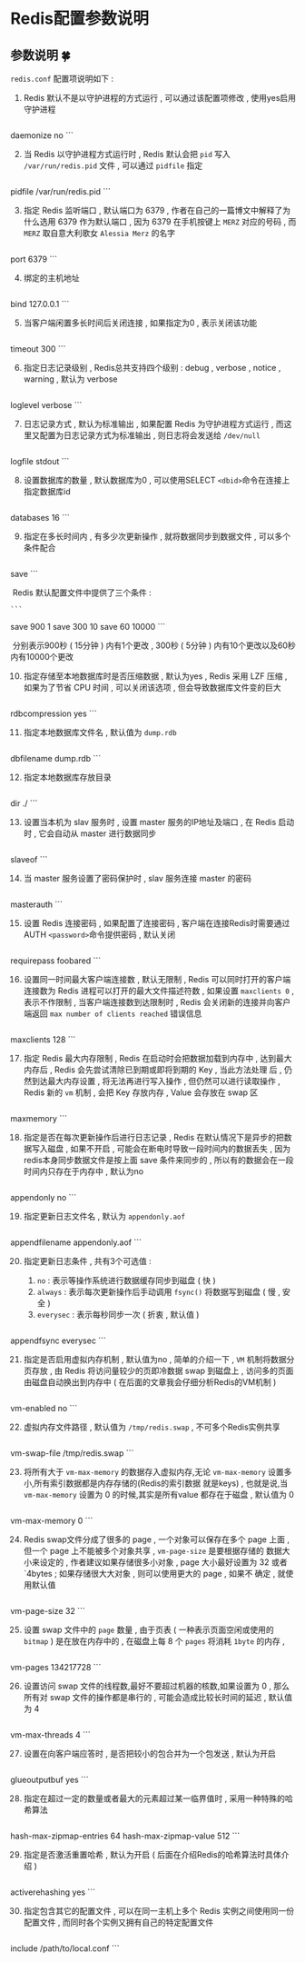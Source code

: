 # Redis配置参数说明

## 参数说明  🍀

`redis.conf`  配置项说明如下 : 

1. Redis 默认不是以守护进程的方式运行 , 可以通过该配置项修改 , 使用yes启用守护进程

    ```
daemonize no
    ```

2. 当 Redis 以守护进程方式运行时 , Redis 默认会把 `pid` 写入 `/var/run/redis.pid` 文件 , 可以通过 `pidfile` 指定

    ```
pidfile /var/run/redis.pid
    ```

3. 指定 Redis 监听端口 , 默认端口为 6379 , 作者在自己的一篇博文中解释了为什么选用 6379 作为默认端口 , 因为 6379 在手机按键上 `MERZ` 对应的号码 , 而 `MERZ` 取自意大利歌女 `Alessia Merz` 的名字

    ```
port 6379
    ```

4. 绑定的主机地址

    ```
bind 127.0.0.1
    ```

5. 当客户端闲置多长时间后关闭连接 , 如果指定为0 , 表示关闭该功能

    ```
timeout 300
    ```

6. 指定日志记录级别 , Redis总共支持四个级别 : debug , verbose , notice , warning , 默认为 verbose

    ```
loglevel verbose
    ```

7. 日志记录方式 , 默认为标准输出 , 如果配置 Redis 为守护进程方式运行 , 而这里又配置为日志记录方式为标准输出 , 则日志将会发送给 `/dev/null`

    ```
logfile stdout
    ```

8. 设置数据库的数量 , 默认数据库为0 , 可以使用SELECT `<dbid>`命令在连接上指定数据库id

    ```
databases 16
    ```

9. 指定在多长时间内 , 有多少次更新操作 , 就将数据同步到数据文件 , 可以多个条件配合

    ```
save <seconds> <changes>
    ```

​    Redis 默认配置文件中提供了三个条件 : 

    ```
save 900 1
save 300 10
save 60 10000
    ```

​    分别表示900秒 ( 15分钟 ) 内有1个更改 , 300秒 ( 5分钟 ) 内有10个更改以及60秒内有10000个更改

10. 指定存储至本地数据库时是否压缩数据 , 默认为yes , Redis 采用 LZF 压缩 , 如果为了节省 CPU 时间 , 可以关闭该选项 , 但会导致数据库文件变的巨大

    ```
rdbcompression yes
    ```

11. 指定本地数据库文件名 , 默认值为 `dump.rdb`

    ```
dbfilename dump.rdb
    ```

12. 指定本地数据库存放目录

    ```
dir ./
    ```

13. 设置当本机为 slav 服务时 , 设置 master 服务的IP地址及端口 , 在 Redis 启动时 , 它会自动从 master 进行数据同步

    ```
slaveof <masterip> <masterport>
    ```

14. 当 master 服务设置了密码保护时 , slav 服务连接 master 的密码

    ```
masterauth <master-password>
    ```

15. 设置 Redis 连接密码 , 如果配置了连接密码 , 客户端在连接Redis时需要通过 AUTH `<password>`命令提供密码 , 默认关闭

    ```
requirepass foobared
    ```

16. 设置同一时间最大客户端连接数 , 默认无限制 , Redis 可以同时打开的客户端连接数为 Redis 进程可以打开的最大文件描述符数 , 如果设置 `maxclients 0` , 表示不作限制 , 当客户端连接数到达限制时 , Redis 会关闭新的连接并向客户端返回 `max number of clients reached` 错误信息

    ```
maxclients 128
    ```

17. 指定 Redis 最大内存限制 , Redis 在启动时会把数据加载到内存中 , 达到最大内存后 , Redis 会先尝试清除已到期或即将到期的 Key , 当此方法处理 后 , 仍然到达最大内存设置 , 将无法再进行写入操作 , 但仍然可以进行读取操作 , Redis 新的 `vm` 机制 , 会把 Key 存放内存 , Value 会存放在 swap 区

    ```
maxmemory <bytes>
    ```

18. 指定是否在每次更新操作后进行日志记录 , Redis 在默认情况下是异步的把数据写入磁盘 , 如果不开启 , 可能会在断电时导致一段时间内的数据丢失 , 因为 redis本身同步数据文件是按上面 save 条件来同步的 , 所以有的数据会在一段时间内只存在于内存中 , 默认为no

    ```
appendonly no
    ```

19. 指定更新日志文件名 , 默认为 `appendonly.aof`

     ```
appendfilename appendonly.aof
     ```

20. 指定更新日志条件 , 共有3个可选值 :     
    1.  `no` : 表示等操作系统进行数据缓存同步到磁盘 ( 快 )      
    2. `always` : 表示每次更新操作后手动调用 `fsync()` 将数据写到磁盘 ( 慢 , 安全 )      
    3. `everysec` : 表示每秒同步一次 ( 折衷 , 默认值 ) 

    ```
appendfsync everysec
    ```

21. 指定是否启用虚拟内存机制 , 默认值为no , 简单的介绍一下 , `VM` 机制将数据分页存放 , 由 Redis 将访问量较少的页即冷数据 swap 到磁盘上 , 访问多的页面由磁盘自动换出到内存中 ( 在后面的文章我会仔细分析Redis的VM机制 ) 

     ```
vm-enabled no
     ```

22. 虚拟内存文件路径 , 默认值为 `/tmp/redis.swap` , 不可多个Redis实例共享

     ```
vm-swap-file /tmp/redis.swap
     ```

23. 将所有大于 `vm-max-memory` 的数据存入虚拟内存,无论 `vm-max-memory` 设置多小,所有索引数据都是内存存储的(Redis的索引数据 就是keys) , 也就是说,当 `vm-max-memory` 设置为 0 的时候,其实是所有value 都存在于磁盘 , 默认值为 0

     ```
vm-max-memory 0
     ```

24. Redis swap文件分成了很多的 page , 一个对象可以保存在多个 page 上面 , 但一个 page 上不能被多个对象共享 , `vm-page-size` 是要根据存储的 数据大小来设定的 , 作者建议如果存储很多小对象 , page 大小最好设置为 32 或者 `4bytes  ; 如果存储很大大对象 , 则可以使用更大的 page , 如果不 确定 , 就使用默认值

     ```
vm-page-size 32
     ```

25. 设置 swap 文件中的 `page` 数量 , 由于页表 ( 一种表示页面空闲或使用的`bitmap` ) 是在放在内存中的 , 在磁盘上每 8 个 `pages` 将消耗 `1byte` 的内存 , 

     ```
vm-pages 134217728
     ```

26. 设置访问 swap 文件的线程数,最好不要超过机器的核数,如果设置为 0 , 那么所有对 swap 文件的操作都是串行的 , 可能会造成比较长时间的延迟 , 默认值为 4

     ```
vm-max-threads 4
     ```

27. 设置在向客户端应答时 , 是否把较小的包合并为一个包发送 , 默认为开启

    ```
glueoutputbuf yes
    ```

28. 指定在超过一定的数量或者最大的元素超过某一临界值时 , 采用一种特殊的哈希算法

    ```
hash-max-zipmap-entries 64
hash-max-zipmap-value 512
    ```

29. 指定是否激活重置哈希 , 默认为开启 ( 后面在介绍Redis的哈希算法时具体介绍 ) 

    ```
activerehashing yes
    ```

30. 指定包含其它的配置文件 , 可以在同一主机上多个 Redis 实例之间使用同一份配置文件 , 而同时各个实例又拥有自己的特定配置文件

    ```
include /path/to/local.conf
    ```